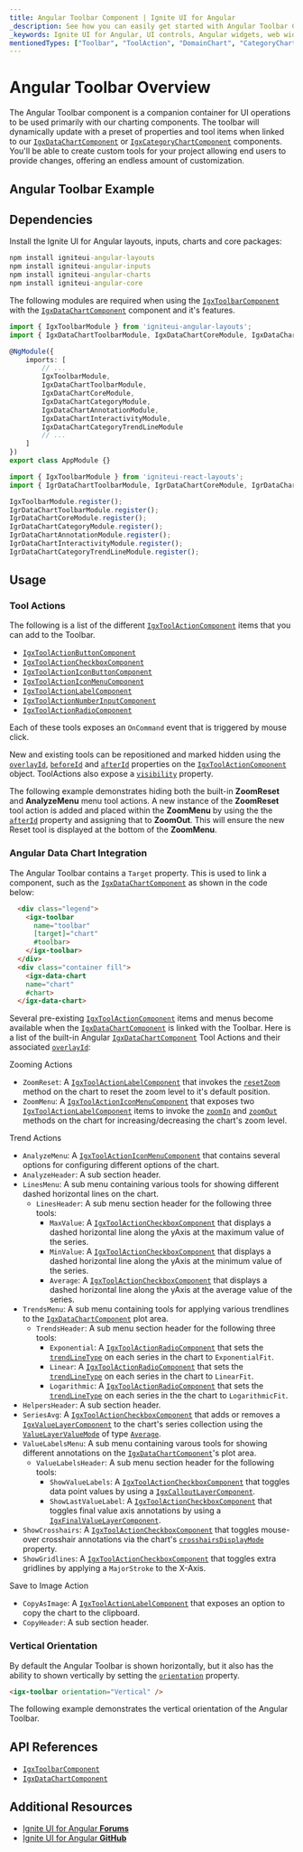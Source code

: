 ```yaml
---
title: Angular Toolbar Component | Ignite UI for Angular
_description: See how you can easily get started with Angular Toolbar Component. Compatible with the Data Chart. Extend your .
_keywords: Ignite UI for Angular, UI controls, Angular widgets, web widgets, UI widgets, Angular, Native Angular Components Suite, Native Angular Controls, Native Angular Components Library, Angular Toolbar components, Angular Toolbar controls
mentionedTypes: ["Toolbar", "ToolAction", "DomainChart", "CategoryChart", "XamDataChart"]
---
```


# Angular Toolbar Overview

The Angular Toolbar component is a companion container for UI operations to be used primarily with our charting components. The toolbar will dynamically update with a preset of properties and tool items when linked to our [`IgxDataChartComponent`]({environment:dvApiBaseUrl}/products/ignite-ui-angular/api/docs/typescript/latest/classes/igniteui_angular_charts.igxdatachartcomponent.html) or [`IgxCategoryChartComponent`]({environment:dvApiBaseUrl}/products/ignite-ui-angular/api/docs/typescript/latest/classes/igniteui_angular_charts.igxcategorychartcomponent.html) components. You'll be able to create custom tools for your project allowing end users to provide changes, offering an endless amount of customization.

## Angular Toolbar Example

<code-view style="height: 600px" alt="Angular Toolbar Example"
           data-demos-base-url="{environment:dvDemosBaseUrl}"
                    iframe-src="{environment:dvDemosBaseUrl}/charts/toolbar/actions-built-in-category-chart"
                                                 github-src="charts/toolbar/actions-built-in-category-chart">
</code-view>


## Dependencies

<!-- Angular, WebComponents, React -->

Install the Ignite UI for Angular layouts, inputs, charts and core packages:

```cmd
npm install igniteui-angular-layouts
npm install igniteui-angular-inputs
npm install igniteui-angular-charts
npm install igniteui-angular-core
```

The following modules are required when using the [`IgxToolbarComponent`]({environment:dvApiBaseUrl}/products/ignite-ui-angular/api/docs/typescript/latest/classes/igniteui_angular_layouts.igxtoolbarcomponent.html) with the [`IgxDataChartComponent`]({environment:dvApiBaseUrl}/products/ignite-ui-angular/api/docs/typescript/latest/classes/igniteui_angular_charts.igxdatachartcomponent.html) component and it's features.

```ts
import { IgxToolbarModule } from 'igniteui-angular-layouts';
import { IgxDataChartToolbarModule, IgxDataChartCoreModule, IgxDataChartCategoryModule, IgxDataChartAnnotationModule, IgxDataChartInteractivityModule, IgxDataChartCategoryTrendLineModule  } from 'igniteui-angular-charts';

@NgModule({
    imports: [
        // ...
        IgxToolbarModule,
        IgxDataChartToolbarModule,
        IgxDataChartCoreModule,
        IgxDataChartCategoryModule,
        IgxDataChartAnnotationModule,
        IgxDataChartInteractivityModule,
        IgxDataChartCategoryTrendLineModule
        // ...
    ]
})
export class AppModule {}
```

```ts
import { IgxToolbarModule } from 'igniteui-react-layouts';
import { IgrDataChartToolbarModule, IgrDataChartCoreModule, IgrDataChartCategoryModule, IgrDataChartAnnotationModule, IgrDataChartInteractivityModule, IgrDataChartCategoryTrendLineModule  } from 'igniteui-react-charts';

IgxToolbarModule.register();
IgrDataChartToolbarModule.register();
IgrDataChartCoreModule.register();
IgrDataChartCategoryModule.register();
IgrDataChartAnnotationModule.register();
IgrDataChartInteractivityModule.register();
IgrDataChartCategoryTrendLineModule.register();
```

<!-- end:Angular, WebComponents, React -->

## Usage

### Tool Actions

The following is a list of the different [`IgxToolActionComponent`]({environment:dvApiBaseUrl}/products/ignite-ui-angular/api/docs/typescript/latest/classes/igniteui_angular_layouts.igxtoolactioncomponent.html) items that you can add to the Toolbar.

*   [`IgxToolActionButtonComponent`]({environment:dvApiBaseUrl}/products/ignite-ui-angular/api/docs/typescript/latest/classes/igniteui_angular_layouts.igxtoolactionbuttoncomponent.html)
*   [`IgxToolActionCheckboxComponent`]({environment:dvApiBaseUrl}/products/ignite-ui-angular/api/docs/typescript/latest/classes/igniteui_angular_layouts.igxtoolactioncheckboxcomponent.html)
*   [`IgxToolActionIconButtonComponent`]({environment:dvApiBaseUrl}/products/ignite-ui-angular/api/docs/typescript/latest/classes/igniteui_angular_layouts.igxtoolactioniconbuttoncomponent.html)
*   [`IgxToolActionIconMenuComponent`]({environment:dvApiBaseUrl}/products/ignite-ui-angular/api/docs/typescript/latest/classes/igniteui_angular_layouts.igxtoolactioniconmenucomponent.html)
*   [`IgxToolActionLabelComponent`]({environment:dvApiBaseUrl}/products/ignite-ui-angular/api/docs/typescript/latest/classes/igniteui_angular_layouts.igxtoolactionlabelcomponent.html)
*   [`IgxToolActionNumberInputComponent`]({environment:dvApiBaseUrl}/products/ignite-ui-angular/api/docs/typescript/latest/classes/igniteui_angular_layouts.igxtoolactionnumberinputcomponent.html)
*   [`IgxToolActionRadioComponent`]({environment:dvApiBaseUrl}/products/ignite-ui-angular/api/docs/typescript/latest/classes/igniteui_angular_layouts.igxtoolactionradiocomponent.html)

Each of these tools exposes an `OnCommand` event that is triggered by mouse click.

New and existing tools can be repositioned and marked hidden using the [`overlayId`]({environment:dvApiBaseUrl}/products/ignite-ui-angular/api/docs/typescript/latest/classes/igniteui_angular_layouts.igxtoolactioncomponent.html#overlayId), [`beforeId`]({environment:dvApiBaseUrl}/products/ignite-ui-angular/api/docs/typescript/latest/classes/igniteui_angular_layouts.igxtoolactioncomponent.html#beforeId) and [`afterId`]({environment:dvApiBaseUrl}/products/ignite-ui-angular/api/docs/typescript/latest/classes/igniteui_angular_layouts.igxtoolactioncomponent.html#afterId) properties on the [`IgxToolActionComponent`]({environment:dvApiBaseUrl}/products/ignite-ui-angular/api/docs/typescript/latest/classes/igniteui_angular_layouts.igxtoolactioncomponent.html) object. ToolActions also expose a [`visibility`]({environment:dvApiBaseUrl}/products/ignite-ui-angular/api/docs/typescript/latest/classes/igniteui_angular_layouts.igxtoolactioncomponent.html#visibility) property.

The following example demonstrates hiding both the built-in **ZoomReset** and **AnalyzeMenu** menu tool actions. A new instance of the **ZoomReset** tool action is added and placed within the **ZoomMenu** by using the the [`afterId`]({environment:dvApiBaseUrl}/products/ignite-ui-angular/api/docs/typescript/latest/classes/igniteui_angular_layouts.igxtoolactioncomponent.html#afterId) property and assigning that to **ZoomOut**. This will ensure the new Reset tool is displayed at the bottom of the **ZoomMenu**.

<code-view style="height: 600px" alt="Angular Toolbar Example"
           data-demos-base-url="{environment:dvDemosBaseUrl}"
                    iframe-src="{environment:dvDemosBaseUrl}/charts/toolbar/layout-actions-for-data-chart"
                                                 github-src="charts/toolbar/layout-actions-for-data-chart">
</code-view>


### Angular Data Chart Integration

The Angular Toolbar contains a `Target` property. This is used to link a component, such as the [`IgxDataChartComponent`]({environment:dvApiBaseUrl}/products/ignite-ui-angular/api/docs/typescript/latest/classes/igniteui_angular_charts.igxdatachartcomponent.html) as shown in the code below:

```html
  <div class="legend">
    <igx-toolbar
      name="toolbar"
      [target]="chart"
      #toolbar>
    </igx-toolbar>
  </div>
  <div class="container fill">
    <igx-data-chart
    name="chart"
    #chart>
  </igx-data-chart>
```

Several pre-existing [`IgxToolActionComponent`]({environment:dvApiBaseUrl}/products/ignite-ui-angular/api/docs/typescript/latest/classes/igniteui_angular_layouts.igxtoolactioncomponent.html) items and menus become available when the [`IgxDataChartComponent`]({environment:dvApiBaseUrl}/products/ignite-ui-angular/api/docs/typescript/latest/classes/igniteui_angular_charts.igxdatachartcomponent.html) is linked with the Toolbar. Here is a list of the built-in Angular [`IgxDataChartComponent`]({environment:dvApiBaseUrl}/products/ignite-ui-angular/api/docs/typescript/latest/classes/igniteui_angular_charts.igxdatachartcomponent.html) Tool Actions and their associated [`overlayId`]({environment:dvApiBaseUrl}/products/ignite-ui-angular/api/docs/typescript/latest/classes/igniteui_angular_layouts.igxtoolactioncomponent.html#overlayId):

Zooming Actions

*   `ZoomReset`: A [`IgxToolActionLabelComponent`]({environment:dvApiBaseUrl}/products/ignite-ui-angular/api/docs/typescript/latest/classes/igniteui_angular_layouts.igxtoolactionlabelcomponent.html) that invokes the [`resetZoom`]({environment:dvApiBaseUrl}/products/ignite-ui-angular/api/docs/typescript/latest/classes/igniteui_angular_charts.igxdomainchartcomponent.html#resetZoom) method on the chart to reset the zoom level to it's default position.
*   `ZoomMenu`: A [`IgxToolActionIconMenuComponent`]({environment:dvApiBaseUrl}/products/ignite-ui-angular/api/docs/typescript/latest/classes/igniteui_angular_layouts.igxtoolactioniconmenucomponent.html) that exposes two [`IgxToolActionLabelComponent`]({environment:dvApiBaseUrl}/products/ignite-ui-angular/api/docs/typescript/latest/classes/igniteui_angular_layouts.igxtoolactionlabelcomponent.html) items to invoke the [`zoomIn`]({environment:dvApiBaseUrl}/products/ignite-ui-angular/api/docs/typescript/latest/classes/igniteui_angular_charts.igxdomainchartcomponent.html#zoomIn) and [`zoomOut`]({environment:dvApiBaseUrl}/products/ignite-ui-angular/api/docs/typescript/latest/classes/igniteui_angular_charts.igxdomainchartcomponent.html#zoomOut) methods on the chart for increasing/decreasing the chart's zoom level.

Trend Actions

*   `AnalyzeMenu`: A [`IgxToolActionIconMenuComponent`]({environment:dvApiBaseUrl}/products/ignite-ui-angular/api/docs/typescript/latest/classes/igniteui_angular_layouts.igxtoolactioniconmenucomponent.html) that contains several options for configuring different options of the chart.
*   `AnalyzeHeader`: A sub section header.
*   `LinesMenu`: A sub menu containing various tools for showing different dashed horizontal lines on the chart.
    *   `LinesHeader`: A sub menu section header for the following three tools:
        *   `MaxValue`: A [`IgxToolActionCheckboxComponent`]({environment:dvApiBaseUrl}/products/ignite-ui-angular/api/docs/typescript/latest/classes/igniteui_angular_layouts.igxtoolactioncheckboxcomponent.html) that displays a dashed horizontal line along the yAxis at the maximum value of the series.
        *   `MinValue`: A [`IgxToolActionCheckboxComponent`]({environment:dvApiBaseUrl}/products/ignite-ui-angular/api/docs/typescript/latest/classes/igniteui_angular_layouts.igxtoolactioncheckboxcomponent.html) that displays a dashed horizontal line along the yAxis at the minimum value of the series.
        *   `Average`:  A [`IgxToolActionCheckboxComponent`]({environment:dvApiBaseUrl}/products/ignite-ui-angular/api/docs/typescript/latest/classes/igniteui_angular_layouts.igxtoolactioncheckboxcomponent.html) that displays a dashed horizontal line along the yAxis at the average value of the series.
*   `TrendsMenu`: A sub menu containing tools for applying various trendlines to the [`IgxDataChartComponent`]({environment:dvApiBaseUrl}/products/ignite-ui-angular/api/docs/typescript/latest/classes/igniteui_angular_charts.igxdatachartcomponent.html) plot area.
    *   `TrendsHeader`: A sub menu section header for the following three tools:
        *   `Exponential`: A [`IgxToolActionRadioComponent`]({environment:dvApiBaseUrl}/products/ignite-ui-angular/api/docs/typescript/latest/classes/igniteui_angular_layouts.igxtoolactionradiocomponent.html) that sets the [`trendLineType`]({environment:dvApiBaseUrl}/products/ignite-ui-angular/api/docs/typescript/latest/classes/igniteui_angular_charts.igxdomainchartcomponent.html#trendLineType) on each series in the chart to `ExponentialFit`.
        *   `Linear`: A [`IgxToolActionRadioComponent`]({environment:dvApiBaseUrl}/products/ignite-ui-angular/api/docs/typescript/latest/classes/igniteui_angular_layouts.igxtoolactionradiocomponent.html) that sets the [`trendLineType`]({environment:dvApiBaseUrl}/products/ignite-ui-angular/api/docs/typescript/latest/classes/igniteui_angular_charts.igxdomainchartcomponent.html#trendLineType) on each series in the chart to `LinearFit`.
        *   `Logarithmic`: A [`IgxToolActionRadioComponent`]({environment:dvApiBaseUrl}/products/ignite-ui-angular/api/docs/typescript/latest/classes/igniteui_angular_layouts.igxtoolactionradiocomponent.html) that sets the [`trendLineType`]({environment:dvApiBaseUrl}/products/ignite-ui-angular/api/docs/typescript/latest/classes/igniteui_angular_charts.igxdomainchartcomponent.html#trendLineType) on each series in the the chart to `LogarithmicFit`.
*   `HelpersHeader`: A sub section header.
*   `SeriesAvg`: A [`IgxToolActionCheckboxComponent`]({environment:dvApiBaseUrl}/products/ignite-ui-angular/api/docs/typescript/latest/classes/igniteui_angular_layouts.igxtoolactioncheckboxcomponent.html) that adds or removes a [`IgxValueLayerComponent`]({environment:dvApiBaseUrl}/products/ignite-ui-angular/api/docs/typescript/latest/classes/igniteui_angular_charts.igxvaluelayercomponent.html) to the chart's series collection using the [`ValueLayerValueMode`]({environment:dvApiBaseUrl}/products/ignite-ui-angular/api/docs/typescript/latest/enums/NaNvaluelayervaluemode.html) of type [`Average`]({environment:dvApiBaseUrl}/products/ignite-ui-angular/api/docs/typescript/latest/enums/NaNvaluelayervaluemode.html#Average).
*   `ValueLabelsMenu`: A sub menu containing varous tools for showing different annotations on the [`IgxDataChartComponent`]({environment:dvApiBaseUrl}/products/ignite-ui-angular/api/docs/typescript/latest/classes/igniteui_angular_charts.igxdatachartcomponent.html)'s plot area.
    *   `ValueLabelsHeader`: A sub menu section header for the following tools:
        *   `ShowValueLabels`: A [`IgxToolActionCheckboxComponent`]({environment:dvApiBaseUrl}/products/ignite-ui-angular/api/docs/typescript/latest/classes/igniteui_angular_layouts.igxtoolactioncheckboxcomponent.html) that toggles data point values by using a [`IgxCalloutLayerComponent`]({environment:dvApiBaseUrl}/products/ignite-ui-angular/api/docs/typescript/latest/classes/igniteui_angular_charts.igxcalloutlayercomponent.html).
        *   `ShowLastValueLabel`: A [`IgxToolActionCheckboxComponent`]({environment:dvApiBaseUrl}/products/ignite-ui-angular/api/docs/typescript/latest/classes/igniteui_angular_layouts.igxtoolactioncheckboxcomponent.html) that toggles final value axis annotations by using a [`IgxFinalValueLayerComponent`]({environment:dvApiBaseUrl}/products/ignite-ui-angular/api/docs/typescript/latest/classes/igniteui_angular_charts.igxfinalvaluelayercomponent.html).
*   `ShowCrosshairs`: A [`IgxToolActionCheckboxComponent`]({environment:dvApiBaseUrl}/products/ignite-ui-angular/api/docs/typescript/latest/classes/igniteui_angular_layouts.igxtoolactioncheckboxcomponent.html) that toggles mouse-over crosshair annotations via the chart's [`crosshairsDisplayMode`]({environment:dvApiBaseUrl}/products/ignite-ui-angular/api/docs/typescript/latest/classes/igniteui_angular_charts.igxdomainchartcomponent.html#crosshairsDisplayMode) property.
*   `ShowGridlines`: A [`IgxToolActionCheckboxComponent`]({environment:dvApiBaseUrl}/products/ignite-ui-angular/api/docs/typescript/latest/classes/igniteui_angular_layouts.igxtoolactioncheckboxcomponent.html) that toggles extra gridlines by applying a `MajorStroke` to the X-Axis.

Save to Image Action

*   `CopyAsImage`: A [`IgxToolActionLabelComponent`]({environment:dvApiBaseUrl}/products/ignite-ui-angular/api/docs/typescript/latest/classes/igniteui_angular_layouts.igxtoolactionlabelcomponent.html) that exposes an option to copy the chart to the clipboard.
*   `CopyHeader`: A sub section header.

### Vertical Orientation

By default the Angular Toolbar is shown horizontally, but it also has the ability to shown vertically by setting the [`orientation`]({environment:dvApiBaseUrl}/products/ignite-ui-angular/api/docs/typescript/latest/classes/igniteui_angular_layouts.igxtoolbarcomponent.html#orientation) property.

```html
<igx-toolbar orientation="Vertical" />
```

The following example demonstrates the vertical orientation of the Angular Toolbar. <code-view style="height: 600px" alt="Angular Verical Orientation"
           data-demos-base-url="{environment:dvDemosBaseUrl}"
                    iframe-src="{environment:dvDemosBaseUrl}/charts/toolbar/layout-in-vertical-orientation"
                                                 github-src="charts/toolbar/layout-in-vertical-orientation">
</code-view>


<!-- ## Styling/Theming

The icon component can be styled by using it's `BaseTheme` property directly to the `Toolbar`.

```html
<igx-toolbar baseTheme="SlingshotDark" />
```

```html
<igc-toolbar base-theme="SlingshotDark" />
```

```razor
<IgbToolbar BaseTheme="BaseControlTheme.SlingshotDark" />
```

```tsx
<IgrToolbar baseTheme="SlingshotDark" />
```

<!-- The following example demonstrates the various theme options that can be applied.
`sample="/charts/toolbar/theming", height="600", alt="Angular Toolbar Styling/Theming"` -->

## API References

*   [`IgxToolbarComponent`]({environment:dvApiBaseUrl}/products/ignite-ui-angular/api/docs/typescript/latest/classes/igniteui_angular_layouts.igxtoolbarcomponent.html)
*   [`IgxDataChartComponent`]({environment:dvApiBaseUrl}/products/ignite-ui-angular/api/docs/typescript/latest/classes/igniteui_angular_charts.igxdatachartcomponent.html)

## Additional Resources

*   [Ignite UI for Angular **Forums**](https://www.infragistics.com/community/forums/f/ignite-ui-for-angular)
*   [Ignite UI for Angular **GitHub**](https://github.com/IgniteUI/igniteui-angular)
